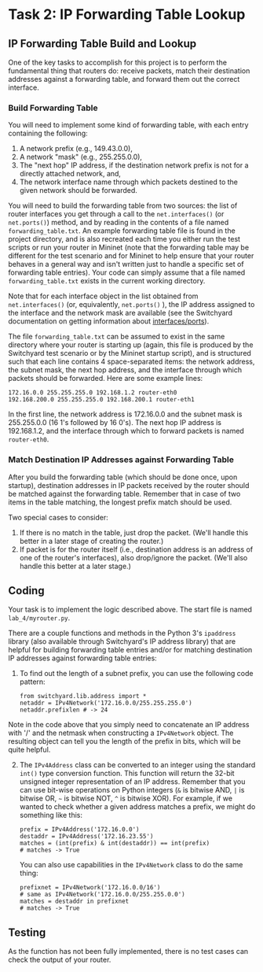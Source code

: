 # Task 2: IP Forwarding Table Lookup

## IP Forwarding Table Build and Lookup

One of the key tasks to accomplish for this project is to perform the
fundamental thing that routers do: receive packets, match their
destination addresses against a forwarding table, and forward them out
the correct interface.

### Build Forwarding Table

You will need to implement some kind of forwarding table, with each
entry containing the following:

1.  A network prefix (e.g., 149.43.0.0),
2.  A network "mask" (e.g., 255.255.0.0),
3.  The "next hop" IP address, if the destination network prefix is not
    for a directly attached network, and,
4.  The network interface name through which packets destined to the
    given network should be forwarded.

You will need to build the forwarding table from two sources: the list
of router interfaces you get through a call to the `net.interfaces()`
(or `net.ports()`) method, and by reading in the contents of a file
named `forwarding_table.txt`. An example forwarding table file is found
in the project directory, and is also recreated each time you either run
the test scripts or run your router in Mininet (note that the forwarding
table may be different for the test scenario and for Mininet to help
ensure that your router behaves in a general way and isn't written just
to handle a specific set of forwarding table entries). Your code can
simply assume that a file named `forwarding_table.txt` exists in the
current working directory.

Note that for each interface object in the list obtained from
`net.interfaces()` (or, equivalently, `net.ports()` ), the IP address
assigned to the interface and the network mask are available (see the
Switchyard documentation on getting information about [interfaces/ports](https://shellqiqi.gitee.io/switchyard/reference.html#interface-and-interfacetype-reference)).

The file `forwarding_table.txt` can be assumed to exist in the same
directory where your router is starting up (again, this file is produced
by the Switchyard test scenario or by the Mininet startup script), and
is structured such that each line contains 4 space-separated items: the
network address, the subnet mask, the next hop address, and the
interface through which packets should be forwarded. Here are some
example lines:

    172.16.0.0 255.255.255.0 192.168.1.2 router-eth0
    192.168.200.0 255.255.255.0 192.168.200.1 router-eth1

In the first line, the network address is 172.16.0.0 and the subnet mask
is 255.255.0.0 (16 1's followed by 16 0's). The next hop IP address is
192.168.1.2, and the interface through which to forward packets is named
`router-eth0`.

### Match Destination IP Addresses against Forwarding Table

After you build the forwarding table (which should be done once, upon
startup), destination addresses in IP packets received by the router
should be matched against the forwarding table. Remember that in case of
two items in the table matching, the longest prefix match should be
used.

Two special cases to consider:

1.  If there is no match in the table, just drop the packet. (We'll
    handle this better in a later stage of creating the router.)
2.  If packet is for the router itself (i.e., destination address is an
    address of one of the router's interfaces), also drop/ignore the
    packet. (We'll also handle this better at a later stage.)


## Coding

Your task is to implement the logic described above. The start file is named `lab_4/myrouter.py`.

There are a couple functions and methods in the Python 3's `ipaddress`
library (also available through Switchyard's IP address library) that
are helpful for building forwarding table entries and/or for matching
destination IP addresses against forwarding table entries:

1.  To find out the length of a subnet prefix, you can use the following
    code pattern:

        from switchyard.lib.address import *
        netaddr = IPv4Network('172.16.0.0/255.255.255.0')
        netaddr.prefixlen # -> 24

Note in the code above that you simply need to concatenate an IP address
with '/' and the netmask when constructing a `IPv4Network` object. The
resulting object can tell you the length of the prefix in bits, which
will be quite helpful.

2.  The `IPv4Address` class can be converted to an integer using the
    standard `int()` type conversion function. This function will return
    the 32-bit unsigned integer representation of an IP address.
    Remember that you can use bit-wise operations on Python integers
    (`&` is bitwise AND, `|` is bitwise OR, `~` is bitwise NOT, `^` is
    bitwise XOR). For example, if we wanted to check whether a given
    address matches a prefix, we might do something like this:

        prefix = IPv4Address('172.16.0.0') 
        destaddr = IPv4Address('172.16.23.55')
        matches = (int(prefix) & int(destaddr)) == int(prefix)
        # matches -> True

    You can also use capabilities in the `IPv4Network` class to do the same thing:

        prefixnet = IPv4Network('172.16.0.0/16') 
        # same as IPv4Network('172.16.0.0/255.255.0.0')
        matches = destaddr in prefixnet
        # matches -> True


## Testing

As the function has not been fully implemented, there is no test cases can check the output of your router.

